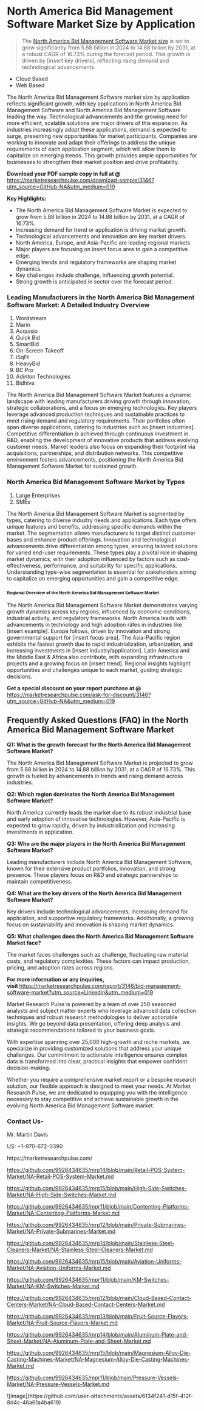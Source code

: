 <h1>North America Bid Management Software Market&nbsp;Size by Application</h1><blockquote><p>The <a href="https://marketresearchpulse.com/download-sample/3146?utm_source=GitHub-NA&amp;utm_medium=019">North America Bid Management Software Market size</a> is set to grow significantly from 5.88 billion in 2024 to 14.88 billion by 2031, at a robust CAGR of 16.73% during the forecast period. This growth is driven by [insert key drivers], reflecting rising demand and technological advancements.</p></blockquote><ul><li>Cloud Based <li> Web Based</li></ul><p>The North America Bid Management Software market size by application reflects significant growth, with key applications in North America Bid Management Software and North America Bid Management Software leading the way. Technological advancements and the growing need for more efficient, scalable solutions are major drivers of this expansion. As industries increasingly adopt these applications, demand is expected to surge, presenting new opportunities for market participants. Companies are working to innovate and adapt their offerings to address the unique requirements of each application segment, which will allow them to capitalize on emerging trends. This growth provides ample opportunities for businesses to strengthen their market position and drive profitability.</p><p><strong>Download your PDF sample copy in full at @ </strong><a href="https://marketresearchpulse.com/download-sample/3146?utm_source=GitHub-NA&amp;utm_medium=019">https://marketresearchpulse.com/download-sample/3146?utm_source=GitHub-NA&amp;utm_medium=019</a></p><p><strong>Key Highlights: </strong></p><ul><li>The North America Bid Management Software Market is expected to grow from 5.88 billion in 2024 to 14.88 billion by 2031, at a CAGR of 16.73%.</li><li>Increasing demand for trend or application is driving market growth.</li><li>Technological advancements and innovation are key market drivers.</li><li>North America, Europe, and Asia-Pacific are leading regional markets.</li><li>Major players are focusing on insert focus area to gain a competitive edge.</li><li>Emerging trends and regulatory frameworks are shaping market dynamics.</li><li>Key challenges include challenge, influencing growth potential.</li><li>Strong growth is anticipated in sector over the forecast period.</li></ul><h3>Leading Manufacturers in the North America Bid Management Software Market: A Detailed Industry Overview</h3><ol><li>Wordstream</li><li>Marin</li><li>Acquisio</li><li>Quick Bid</li><li>SmartBid</li><li>On-Screen Takeoff</li><li>iSqFt</li><li>HeavyBid</li><li>BC Pro</li><li>Adinton Technologies</li><li>Bidhive</li></ol><div class="flex max-w-full flex-col flex-grow"><div class="min-h-8 text-message flex w-full flex-col items-end gap-2 whitespace-normal break-words [.text-message+&amp;]:mt-5" dir="auto" data-message-author-role="assistant" data-message-id="fd8432e4-4910-450d-b182-61b7bfb0a01f" data-message-model-slug="gpt-4o"><div class="flex w-full flex-col gap-1 empty:hidden first:pt-[3px]"><div class="markdown prose w-full break-words dark:prose-invert light"><p>The North America Bid Management Software Market features a dynamic landscape with leading manufacturers driving growth through innovation, strategic collaborations, and a focus on emerging technologies. Key players leverage advanced production techniques and sustainable practices to meet rising demand and regulatory requirements. Their portfolios often span diverse applications, catering to industries such as [insert industries]. Competitive differentiation is achieved through continuous investment in R&amp;D, enabling the development of innovative products that address evolving customer needs. Market leaders also focus on expanding their footprint via acquisitions, partnerships, and distribution networks. This competitive environment fosters advancements, positioning the North America Bid Management Software Market for sustained growth.</p></div></div></div></div><h3>North America Bid Management Software Market by Types</h3><ol><li>Large Enterprises <li> SMEs</li></ol><div class="flex max-w-full flex-col flex-grow"><div class="min-h-8 text-message flex w-full flex-col items-end gap-2 whitespace-normal break-words [.text-message+&amp;]:mt-5" dir="auto" data-message-author-role="assistant" data-message-id="084470be-0bb7-4664-bddf-5156b4f41249" data-message-model-slug="gpt-4o-mini"><div class="flex w-full flex-col gap-1 empty:hidden first:pt-[3px]"><div class="markdown prose w-full break-words dark:prose-invert light"><p>The North America Bid Management Software Market is segmented by types, catering to diverse industry needs and applications. Each type offers unique features and benefits, addressing specific demands within the market. The segmentation allows manufacturers to target distinct customer bases and enhance product offerings. Innovation and technological advancements drive differentiation among types, ensuring tailored solutions for varied end-user requirements. These types play a pivotal role in shaping market dynamics, with their adoption influenced by factors such as cost-effectiveness, performance, and suitability for specific applications. Understanding type-wise segmentation is essential for stakeholders aiming to capitalize on emerging opportunities and gain a competitive edge.</p></div></div></div></div><h3><span style="font-size: 11px;">Regional Overview of the North America Bid Management Software Market</span></h3><div class="flex max-w-full flex-col flex-grow"><div class="min-h-8 text-message flex w-full flex-col items-end gap-2 whitespace-normal break-words [.text-message+&amp;]:mt-5" dir="auto" data-message-author-role="assistant" data-message-id="e9038762-ce64-4e30-91c9-9bd413514231" data-message-model-slug="gpt-4o-mini"><div class="flex w-full flex-col gap-1 empty:hidden first:pt-[3px]"><div class="markdown prose w-full break-words dark:prose-invert light"><p>The North America Bid Management Software Market demonstrates varying growth dynamics across key regions, influenced by economic conditions, industrial activity, and regulatory frameworks. North America leads with advancements in technology and high adoption rates in industries like [insert example]. Europe follows, driven by innovation and strong governmental support for [insert focus area]. The Asia-Pacific region exhibits the fastest growth due to rapid industrialization, urbanization, and increasing investments in [insert industry/application]. Latin America and the Middle East &amp; Africa also contribute, with expanding infrastructure projects and a growing focus on [insert trend]. Regional insights highlight opportunities and challenges unique to each market, guiding strategic decisions.</p></div></div></div></div><p><strong>Get a special discount on your report purchase at @ </strong><a href="https://marketresearchpulse.com/ask-for-discount/3146?utm_source=GitHub-NA&amp;utm_medium=019">https://marketresearchpulse.com/ask-for-discount/3146?utm_source=GitHub-NA&amp;utm_medium=019</a></p><h2>Frequently Asked Questions (FAQ) in the North America Bid Management Software Market</h2><p><strong>Q1: What is the growth forecast for the North America Bid Management Software Market?</strong></p><p>The North America Bid Management Software Market is projected to grow from 5.88 billion in 2024 to 14.88 billion by 2031, at a CAGR of 16.73%. This growth is fueled by advancements in trends and rising demand across industries.</p><p><strong>Q2: Which region dominates the North America Bid Management Software Market?</strong></p><p>North America currently leads the market due to its robust industrial base and early adoption of innovative technologies. However, Asia-Pacific is expected to grow rapidly, driven by industrialization and increasing investments in application.</p><p><strong>Q3: Who are the major players in the North America Bid Management Software Market?</strong></p><p>Leading manufacturers include North America Bid Management Software, known for their extensive product portfolios, innovation, and strong presence. These players focus on R&amp;D and strategic partnerships to maintain competitiveness.</p><p><strong>Q4: What are the key drivers of the North America Bid Management Software Market?</strong></p><p>Key drivers include technological advancements, increasing demand for application, and supportive regulatory frameworks. Additionally, a growing focus on sustainability and innovation is shaping market dynamics.</p><p><strong>Q5: What challenges does the North America Bid Management Software Market face?</strong></p><p>The market faces challenges such as challenge, fluctuating raw material costs, and regulatory complexities. These factors can impact production, pricing, and adoption rates across regions.</p><p><strong>For more information or any inquiries, visit&nbsp;</strong><a href="https://marketresearchpulse.com/report/3146/bid-management-software-market?utm_source=Linkedin&utm_medium=019">https://marketresearchpulse.com/report/3146/bid-management-software-market?utm_source=Linkedin&utm_medium=019</a></p><p>Market Research Pulse is powered by a team of over 250 seasoned analysts and subject matter experts who leverage advanced data collection techniques and robust research methodologies to deliver actionable insights. We go beyond data presentation, offering deep analysis and strategic recommendations tailored to your business goals.</p><p>With expertise spanning over 25,000 high-growth and niche markets, we specialize in providing customized solutions that address your unique challenges. Our commitment to actionable intelligence ensures complex data is transformed into clear, practical insights that empower confident decision-making.</p><p>Whether you require a comprehensive market report or a bespoke research solution, our flexible approach is designed to meet your needs. At Market Research Pulse, we are dedicated to equipping you with the intelligence necessary to stay competitive and achieve sustainable growth in the evolving North America Bid Management Software market.</p><h3><strong>Contact Us-</strong></h3><p>Mr. Martin Davis</p><p>US: +1-970-672-0390</p><p>https://marketresearchpulse.com/</p><p><a href="https://github.com/9926434635/mrp14/blob/main/Retail-POS-System-Market/NA-Retail-POS-System-Market.md">https://github.com/9926434635/mrp14/blob/main/Retail-POS-System-Market/NA-Retail-POS-System-Market.md</a></p><p><a href="https://github.com/9926434635/mrp15/blob/main/High-Side-Switches-Market/NA-High-Side-Switches-Market.md">https://github.com/9926434635/mrp15/blob/main/High-Side-Switches-Market/NA-High-Side-Switches-Market.md</a></p><p><a href="https://github.com/9926434635/mpr11/blob/main/Contenting-Platforms-Market/NA-Contenting-Platforms-Market.md">https://github.com/9926434635/mpr11/blob/main/Contenting-Platforms-Market/NA-Contenting-Platforms-Market.md</a></p><p><a href="https://github.com/9926434635/mrp12/blob/main/Private-Submarines-Market/NA-Private-Submarines-Market.md">https://github.com/9926434635/mrp12/blob/main/Private-Submarines-Market/NA-Private-Submarines-Market.md</a></p><p><a href="https://github.com/9926434635/mrp14/blob/main/Stainless-Steel-Cleaners-Market/NA-Stainless-Steel-Cleaners-Market.md">https://github.com/9926434635/mrp14/blob/main/Stainless-Steel-Cleaners-Market/NA-Stainless-Steel-Cleaners-Market.md</a></p><p><a href="https://github.com/9926434635/mrp15/blob/main/Aviation-Uniforms-Market/NA-Aviation-Uniforms-Market.md">https://github.com/9926434635/mrp15/blob/main/Aviation-Uniforms-Market/NA-Aviation-Uniforms-Market.md</a></p><p><a href="https://github.com/9926434635/mpr11/blob/main/KM-Switches-Market/NA-KM-Switches-Market.md">https://github.com/9926434635/mpr11/blob/main/KM-Switches-Market/NA-KM-Switches-Market.md</a></p><p><a href="https://github.com/9926434635/mrp12/blob/main/Cloud-Based-Contact-Centers-Market/NA-Cloud-Based-Contact-Centers-Market.md">https://github.com/9926434635/mrp12/blob/main/Cloud-Based-Contact-Centers-Market/NA-Cloud-Based-Contact-Centers-Market.md</a></p><p><a href="https://github.com/9926434635/mrp13/blob/main/Fruit-Source-Flavors-Market/NA-Fruit-Source-Flavors-Market.md">https://github.com/9926434635/mrp13/blob/main/Fruit-Source-Flavors-Market/NA-Fruit-Source-Flavors-Market.md</a></p><p><a href="https://github.com/9926434635/mrp14/blob/main/Aluminum-Plate-and-Sheet-Market/NA-Aluminum-Plate-and-Sheet-Market.md">https://github.com/9926434635/mrp14/blob/main/Aluminum-Plate-and-Sheet-Market/NA-Aluminum-Plate-and-Sheet-Market.md</a></p><p><a href="https://github.com/9926434635/mrp15/blob/main/Magnesium-Alloy-Die-Casting-Machines-Market/NA-Magnesium-Alloy-Die-Casting-Machines-Market.md">https://github.com/9926434635/mrp15/blob/main/Magnesium-Alloy-Die-Casting-Machines-Market/NA-Magnesium-Alloy-Die-Casting-Machines-Market.md</a></p><p><a href="https://github.com/9926434635/mpr11/blob/main/Pressure-Vessels-Market/NA-Pressure-Vessels-Market.md">https://github.com/9926434635/mpr11/blob/main/Pressure-Vessels-Market/NA-Pressure-Vessels-Market.md</a></p>
![image](https://github.com/user-attachments/assets/6134f241-d15f-412f-8d4c-46a61a4ba619)

